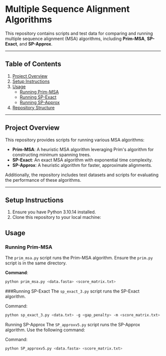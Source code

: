 # Multiple Sequence Alignment Algorithms

This repository contains scripts and test data for comparing and running multiple sequence alignment (MSA) algorithms, including **Prim-MSA**, **SP-Exact**, and **SP-Approx**.

---

## Table of Contents
1. [Project Overview](#project-overview)
2. [Setup Instructions](#setup-instructions)
3. [Usage](#usage)
   - [Running Prim-MSA](#running-prim-msa)
   - [Running SP-Exact](#running-sp-exact)
   - [Running SP-Approx](#running-sp-approx)
4. [Repository Structure](#repository-structure)

---

## Project Overview

This repository provides scripts for running various MSA algorithms:
- **Prim-MSA**: A heuristic MSA algorithm leveraging Prim's algorithm for constructing minimum spanning trees.
- **SP-Exact**: An exact MSA algorithm with exponential time complexity.
- **SP-Approx**: A heuristic algorithm for faster, approximate alignments.

Additionally, the repository includes test datasets and scripts for evaluating the performance of these algorithms.

---

## Setup Instructions

1. Ensure you have Python 3.10.14 installed.
2. Clone this repository to your local machine:


## Usage
### Running Prim-MSA
The `prim_msa.py` script runs the Prim-MSA algorithm. Ensure the `prim.py` script is in the same directory.

**Command**:
```bash
python prim_msa.py <data.fasta> <score_matrix.txt>
```
###Running SP-Exact
The `sp_exact_3.py` script runs the SP-Exact algorithm.

Command:
```bash
python sp_exact_3.py <data.txt> -g <gap_penalty> -m <score_matrix.txt>
```
Running SP-Approx
The `SP_approxv5.py` script runs the SP-Approx algorithm. Use the following command:

Command:
```bash
python SP_approxv5.py <data.fasta> <score_matrix.txt>
```




















